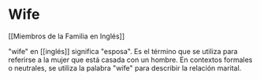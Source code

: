 # Wife

[[Miembros de la Familia en Inglés]]

"wife" en [[inglés]] significa "esposa". Es el término que se utiliza para referirse a la mujer que está casada con un hombre. En contextos formales o neutrales, se utiliza la palabra "wife" para describir la relación marital.